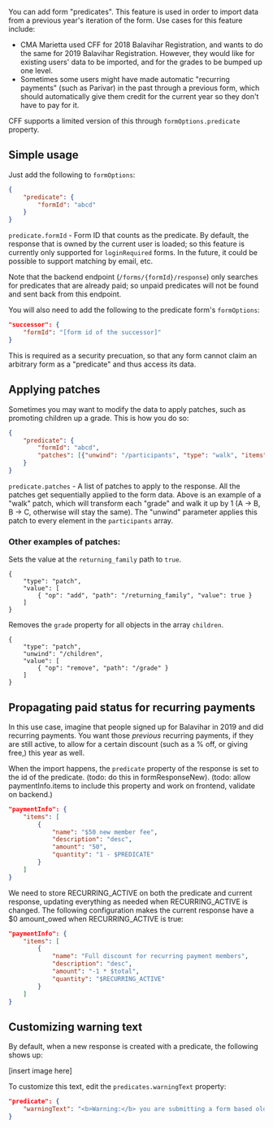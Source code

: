 You can add form "predicates". This feature is used in order to import data from a previous year's iteration of the form. Use cases for this feature include:
- CMA Marietta used CFF for 2018 Balavihar Registration, and wants to do the same for 2019 Balavihar Registration. However, they would like for existing users' data to be imported, and for the grades to be bumped up one level.
- Sometimes some users might have made automatic "recurring payments" (such as Parivar) in the past through a previous form, which should automatically give them credit for the current year so they don't have to pay for it.

CFF supports a limited version of this through `formOptions.predicate` property.

## Simple usage
Just add the following to `formOptions`:

```json
{
    "predicate": {
        "formId": "abcd"
    }
}
```

`predicate.formId` - Form ID that counts as the predicate. By default, the response that is owned by the current user is loaded; so this feature is currently only supported for `loginRequired` forms. In the future, it could be possible to support matching by email, etc.

Note that the backend endpoint (`/forms/{formId}/response`) only searches for predicates that are already paid; so unpaid predicates will not be found and sent back from this endpoint.

You will also need to add the following to the predicate form's `formOptions`:
```json
"successor": {
    "formId": "[form id of the successor]"
}
```

This is required as a security precuation, so that any form cannot claim an arbitrary form as a "predicate" and thus access its data.

## Applying patches
Sometimes you may want to modify the data to apply patches, such as promoting children up a grade. This is how you do so:

```json
{
    "predicate": {
        "formId": "abcd",
        "patches": [{"unwind": "/participants", "type": "walk", "items": ["A","B","C"], "path": "/grade"}]
    }
}
```

`predicate.patches` - A list of patches to apply to the response. All the patches get sequentially applied to the form data. Above is an example of a "walk" patch, which will transform each "grade" and walk it up by 1 (A -> B, B -> C, otherwise will stay the same). The "unwind" parameter applies this patch to every element in the `participants` array.

### Other examples of patches:

Sets the value at the `returning_family` path to `true`.
```
{
    "type": "patch",
    "value": [
        { "op": "add", "path": "/returning_family", "value": true }
    ]
}
```

Removes the `grade` property for all objects in the array `children`.
```
{
    "type": "patch",
    "unwind": "/children",
    "value": [
        { "op": "remove", "path": "/grade" }
    ]
}
```

## Propagating paid status for recurring payments
In this use case, imagine that people signed up for Balavihar in 2019 and did recurring payments. You want those *previous* recurring payments, if they are still active, to allow for a certain discount (such as a % off, or giving free,) this year as well.

When the import happens, the `predicate` property of the response is set to the id of the predicate. (todo: do this in formResponseNew). (todo: allow paymentInfo.items to include this property and work on frontend, validate on backend.)

```json
"paymentInfo": {
    "items": [
        {
            "name": "$50 new member fee",
            "description": "desc",
            "amount": "50",
            "quantity": "1 - $PREDICATE"
        }
    ]
}
```

We need to store RECURRING_ACTIVE on both the predicate and current response, updating everything as needed when RECURRING_ACTIVE is changed. The following configuration makes the current response have a $0 amount_owed when RECURRING_ACTIVE is true:

```json
"paymentInfo": {
    "items": [
        {
            "name": "Full discount for recurring payment members",
            "description": "desc",
            "amount": "-1 * $total",
            "quantity": "$RECURRING_ACTIVE"
        }
    ]
}
```

## Customizing warning text
By default, when a new response is created with a predicate, the following shows up:

[insert image here]

To customize this text, edit the `predicates.warningText` property:
```json
"predicate": {
    "warningText": "<b>Warning:</b> you are submitting a form based old information from a predicate form."
}
```